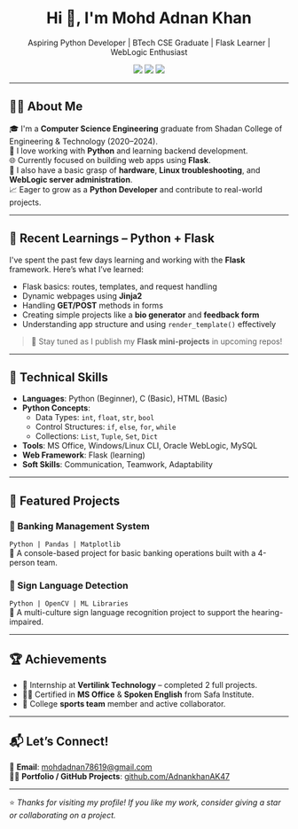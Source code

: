 <h1 align="center">Hi 👋, I'm Mohd Adnan Khan</h1>

<p align="center">
  Aspiring Python Developer | BTech CSE Graduate | Flask Learner | WebLogic Enthusiast
</p>

<p align="center">
  <a href="mailto:mohdadnan78619@gmail.com"><img src="https://img.shields.io/badge/Gmail-Email-red?logo=gmail&logoColor=white" /></a>
  <img src="https://img.shields.io/badge/Location-Hyderabad,%20India-blue" />
  <img src="https://img.shields.io/badge/Status-Open%20to%20Work-brightgreen" />
</p>

---

## 🧑‍💻 About Me

🎓 I'm a **Computer Science Engineering** graduate from Shadan College of Engineering & Technology (2020–2024).  
🐍 I love working with **Python** and learning backend development.  
🌐 Currently focused on building web apps using **Flask**.  
🔧 I also have a basic grasp of **hardware**, **Linux troubleshooting**, and **WebLogic server administration**.  
📈 Eager to grow as a **Python Developer** and contribute to real-world projects.

---

## 🧠 Recent Learnings – Python + Flask

I've spent the past few days learning and working with the **Flask** framework. Here’s what I’ve learned:

- Flask basics: routes, templates, and request handling
- Dynamic webpages using **Jinja2**
- Handling **GET/POST** methods in forms
- Creating simple projects like a **bio generator** and **feedback form**
- Understanding app structure and using `render_template()` effectively

> 📌 Stay tuned as I publish my **Flask mini-projects** in upcoming repos!

---

## 💼 Technical Skills

- **Languages**: Python (Beginner), C (Basic), HTML (Basic)
- **Python Concepts**:
  - Data Types: `int`, `float`, `str`, `bool`
  - Control Structures: `if`, `else`, `for`, `while`
  - Collections: `List`, `Tuple`, `Set`, `Dict`
- **Tools**: MS Office, Windows/Linux CLI, Oracle WebLogic, MySQL
- **Web Framework**: Flask (learning)
- **Soft Skills**: Communication, Teamwork, Adaptability

---

## 📁 Featured Projects

### 🔐 Banking Management System  
`Python | Pandas | Matplotlib`  
💬 A console-based project for basic banking operations built with a 4-person team.

### 🤟 Sign Language Detection  
`Python | OpenCV | ML Libraries`  
💬 A multi-culture sign language recognition project to support the hearing-impaired.

---

## 🏆 Achievements

- 🧾 Internship at **Vertilink Technology** – completed 2 full projects.
- 🧑‍💼 Certified in **MS Office** & **Spoken English** from Safa Institute.
- 🏅 College **sports team** member and active collaborator.

---

## 📬 Let’s Connect!

📧 **Email**: mohdadnan78619@gmail.com  
🧑‍💻 **Portfolio / GitHub Projects**: [github.com/AdnankhanAK47](https://github.com/AdnankhanAK47)

---

⭐️ *Thanks for visiting my profile! If you like my work, consider giving a star or collaborating on a project.*
